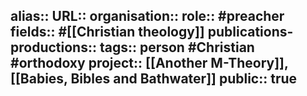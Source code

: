 alias::
URL::
organisation::
role:: #preacher 
fields:: #[[Christian theology]]
publications-productions:: 
tags:: person #Christian #orthodoxy 
project:: [[Another M-Theory]], [[Babies, Bibles and Bathwater]] 
public:: true
-